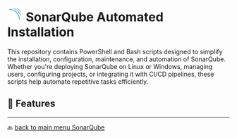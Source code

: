 # <img src="../../Assets/pics/SonarQube.svg" width="35"> SonarQube Automated Installation

This repository contains PowerShell and Bash scripts designed to simplify the installation, configuration, maintenance, and automation of SonarQube. Whether you're deploying SonarQube on Linux or Windows, managing users, configuring projects, or integrating it with CI/CD pipelines, these scripts help automate repetitive tasks efficiently.

## 🚀 Features

---

🔙 [back to main menu SonarQube](../)
